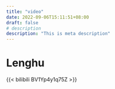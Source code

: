 ```yaml
---
title: "video"
date: 2022-09-06T15:11:51+08:00
draft: false
# description
description: "This is meta description"
---
```



# Lenghu 
{{< bilibili BV1Yp4y1q75Z >}}